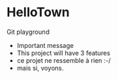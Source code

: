 # HelloTown
Git playground

- Important message
- This project will have 3 features
- ce projet ne ressemble à rien :-/
- mais si, voyons.
